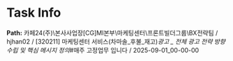 # Task Info

**Path:** 카페24(주)\본사사업장\[CG]MI본부\마케팅센터\프론트빌더그룹\BX전략팀 / hjhan02 / [320211] 마케팅센터 서비스(차마솔_후불_재고)_광고 _ 전체 광고 전략 방향 수립 및 핵심 메시지 정의_#매주 고정업무 입니다 / 2025-09-01_00-00-00

